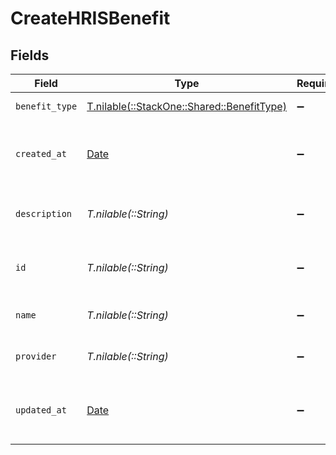 # CreateHRISBenefit


## Fields

| Field                                                                            | Type                                                                             | Required                                                                         | Description                                                                      | Example                                                                          |
| -------------------------------------------------------------------------------- | -------------------------------------------------------------------------------- | -------------------------------------------------------------------------------- | -------------------------------------------------------------------------------- | -------------------------------------------------------------------------------- |
| `benefit_type`                                                                   | [T.nilable(::StackOne::Shared::BenefitType)](../../models/shared/benefittype.md) | :heavy_minus_sign:                                                               | The type of the benefit                                                          |                                                                                  |
| `created_at`                                                                     | [Date](https://ruby-doc.org/stdlib-2.6.1/libdoc/date/rdoc/Date.html)             | :heavy_minus_sign:                                                               | The date and time the benefit was created                                        | 2021-01-01T00:00:00Z                                                             |
| `description`                                                                    | *T.nilable(::String)*                                                            | :heavy_minus_sign:                                                               | The description of the benefit                                                   | Health insurance for employees                                                   |
| `id`                                                                             | *T.nilable(::String)*                                                            | :heavy_minus_sign:                                                               | Unique identifier                                                                | 8187e5da-dc77-475e-9949-af0f1fa4e4e3                                             |
| `name`                                                                           | *T.nilable(::String)*                                                            | :heavy_minus_sign:                                                               | The name of the benefit                                                          | Health Insurance                                                                 |
| `provider`                                                                       | *T.nilable(::String)*                                                            | :heavy_minus_sign:                                                               | The provider of the benefit                                                      | Aetna                                                                            |
| `updated_at`                                                                     | [Date](https://ruby-doc.org/stdlib-2.6.1/libdoc/date/rdoc/Date.html)             | :heavy_minus_sign:                                                               | The date and time the benefit was last updated                                   | 2021-01-01T00:00:00Z                                                             |